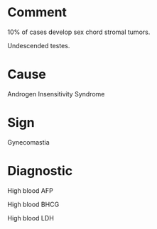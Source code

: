 # Comment

10% of cases develop sex chord stromal tumors.

Undescended testes.

# Cause

Androgen Insensitivity Syndrome

# Sign

Gynecomastia

# Diagnostic

High blood AFP

High blood BHCG

High blood LDH
